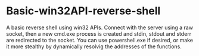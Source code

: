 # Basic-win32API-reverse-shell

A basic reverse shell using win32 APIs. Connect with the server using a raw socket, then a new cmd.exe process is created and stdin, stdout and stderr are redirected to the socket.
You can use powershell.exe if desired, or make it more stealthy by dynamically resolvig the addresses of the functions. 
